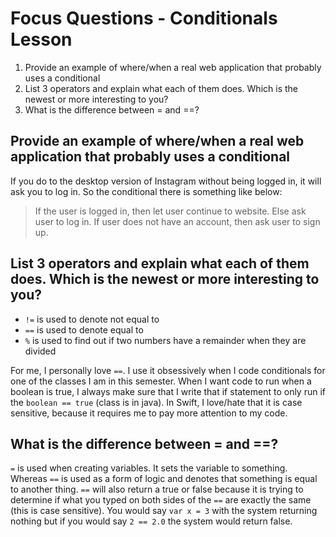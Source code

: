 # Focus Questions - Conditionals Lesson

1. Provide an example of where/when a real web application that probably uses a conditional
2. List 3 operators and explain what each of them does. Which is the newest or more interesting to you?
3. What is the difference between = and ==?

##  Provide an example of where/when a real web application that probably uses a conditional

If you do to the desktop version of Instagram without being logged in, it will ask you to log in. So the conditional there is something like below:

>If the user is logged in, then let user continue to website. Else ask user to log in. If user does not have an account, then ask user to sign up.

## List 3 operators and explain what each of them does. Which is the newest or more interesting to you?

* `!=` is used to denote not equal to
* `==` is used to denote equal to
* `%` is used to find out if two numbers have a remainder when they are divided

For me, I personally love `==`. I use it obsessively when I code conditionals for one of the classes I am in this semester. When I want code to run when a boolean is true, I always make sure that I write that if statement to only run if the `boolean == true` (class is in java). In Swift, I love/hate that it is case sensitive, because  it requires me to pay more attention to my code.

## What is the difference between = and ==?
 `=` is used when creating variables. It sets the variable to something. Whereas `==` is used as a form of logic and denotes that something is equal to another thing. `==` will also return a true or false because it is trying to determine if what you typed on both sides of the `==` are exactly the same (this is case sensitive). You would say `var x = 3` with the system returning nothing but if you would say `2 == 2.0` the system would return false.
